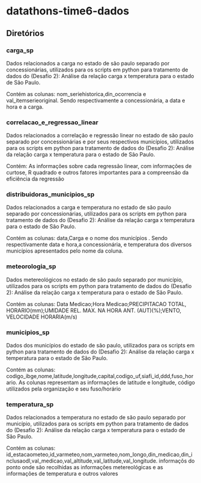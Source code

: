 # datathons-time6-dados

## Diretórios

### carga_sp

Dados relacionados a carga no estado de são paulo separado por concessionárias, utilizados para os scripts em python para tratamento de dados do (Desafio 2): Análise da relação carga x temperatura para o estado de São Paulo.

Contém as colunas:
nom_seriehistorica,din_ocorrencia e val_itemserieoriginal. Sendo respectivamente a concessionária, a data e hora e a carga.

### correlacao_e_regressao_linear

Dados relacionados a correlação e regressão linear no estado de são paulo separado por concessionárias e por seus respectivos municípios, utilizados para os scripts em python para tratamento de dados do (Desafio 2): Análise da relação carga x temperatura para o estado de São Paulo.

Contém:
As informações sobre cada regressão linear, com informações de curtose, R quadrado e outros fatores importantes para a compreensão da eficiência da regressão

### distribuidoras_municipios_sp

Dados relacionados a carga e temperatura no estado de são paulo separado por concessionárias, utilizados para os scripts em python para tratamento de dados do (Desafio 2): Análise da relação carga x temperatura para o estado de São Paulo.

Contém as colunas:
data,Carga e o nome dos municípios . Sendo respectivamente data e hora,a concessionária, e temperatura dos diversos municípios apresentados pelo nome da coluna.

### meteorologia_sp

Dados metereológicos no estado de são paulo separado por município, utilizados para os scripts em python para tratamento de dados do (Desafio 2): Análise da relação carga x temperatura para o estado de São Paulo.

Contém as colunas:
Data Medicao;Hora Medicao;PRECIPITACAO TOTAL, HORARIO(mm);UMIDADE REL. MAX. NA HORA ANT. (AUT)(%);VENTO, VELOCIDADE HORARIA(m/s)

### municipios_sp

Dados dos municípios do estado de são paulo, utilizados para os scripts em python para tratamento de dados do (Desafio 2): Análise da relação carga x temperatura para o estado de São Paulo.

Contém as colunas:
codigo_ibge,nome,latitude,longitude,capital,codigo_uf,siafi_id,ddd,fuso_horario. As colunas representam as informações de latitude e longitude, código utilizados pela organização e seu fuso/horário 

### temperatura_sp

Dados relacionados a temperatura no estado de são paulo separado por município, utilizados para os scripts em python para tratamento de dados do (Desafio 2): Análise da relação carga x temperatura para o estado de São Paulo.

Contém as colunas:
id_estacaometeo,id_varmeteo,nom_varmeteo,nom_longo,din_medicao,din_inclusaodl,val_medicao,val_altitude,val_latitude,val_longitude. informaçõs do ponto onde são recolhidas as informações metereológicas e as informações de temperatura e outros valores
